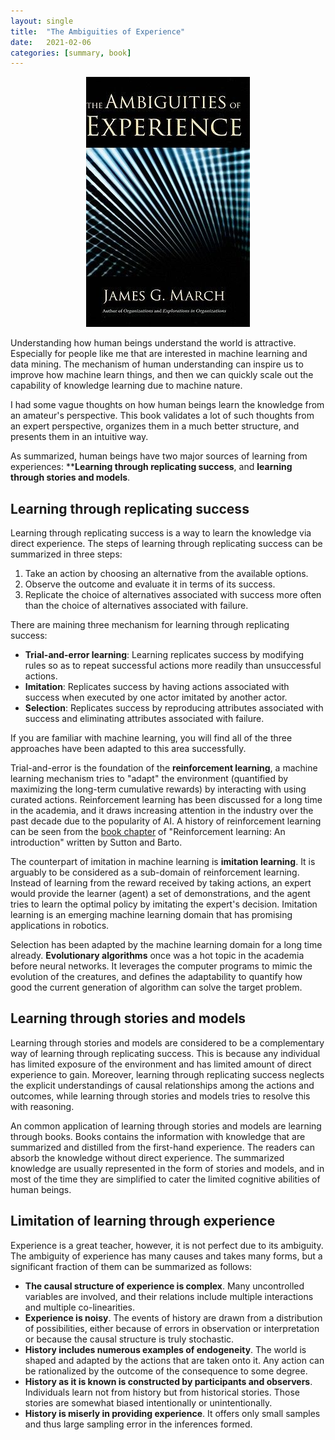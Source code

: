 ```yaml
---
layout: single
title:  "The Ambiguities of Experience"
date:   2021-02-06
categories: [summary, book]
---
```


<p align="center">
    <img src="/assets/images/2021-02-06-the-ambiguities-of-experience/the-ambiguities-of-experience.jpg" alt="drawing"/>
</p>

Understanding how human beings understand the world is attractive. Especially for people like me that are interested in machine learning and data mining. The mechanism of human understanding can inspire us to improve how machine learn things, and then we can quickly scale out the capability of knowledge learning due to machine nature.

I had some vague thoughts on how human beings learn the knowledge from an amateur's perspective. This book validates a lot of such thoughts from an expert perspective, organizes them in a much better structure, and presents them in an intuitive way.

As summarized, human beings have two major sources of learning from experiences: ****Learning through replicating success**, and **learning through stories and models**.

## Learning through replicating success
Learning through replicating success is a way to learn the knowledge via direct experience. The steps of learning through replicating success can be summarized in three steps:
1. Take an action by choosing an alternative from the available options.
2. Observe the outcome and evaluate it in terms of its success.
3. Replicate the choice of alternatives associated with success more often than the choice of alternatives associated with failure.

There are maining three mechanism for learning through replicating success:
* **Trial-and-error learning**: Learning replicates success by modifying rules so as to repeat successful actions more readily than unsuccessful actions.
* **Imitation**: Replicates success by having actions associated with success when executed by one actor imitated by another actor.
* **Selection**: Replicates success by reproducing attributes associated with success and eliminating attributes associated with failure.

If you are familiar with machine learning, you will find all of the three approaches have been adapted to this area successfully. 

Trial-and-error is the foundation of the **reinforcement learning**, a machine learning mechanism tries to "adapt" the environment (quantified by maximizing the long-term cumulative rewards) by interacting with using curated actions. Reinforcement learning has been discussed for a long time in the academia, and it draws increasing attention in the industry over the past decade due to the popularity of AI. A history of reinforcement learning can be seen from the [book chapter](http://incompleteideas.net/book/first/ebook/node12.html) of "Reinforcement learning: An introduction" written by Sutton and Barto.

The counterpart of imitation in machine learning is **imitation learning**. It is arguably to be considered as a sub-domain of reinforcement learning. Instead of learning from the reward received by taking actions, an expert would provide the learner (agent) a set of demonstrations, and the agent tries to learn the optimal policy by imitating the expert's decision. Imitation learning is an emerging machine learning domain that has promising applications in robotics.

Selection has been adapted by the machine learning domain for a long time already. **Evolutionary algorithms** once was a hot topic in the academia before neural networks. It leverages the computer programs to mimic the evolution of the creatures, and defines the adaptability to quantify how good the current generation of algorithm can solve the target problem. 

## Learning through stories and models
Learning through stories and models are considered to be a complementary way of learning through replicating success. This is because any individual has limited exposure of the environment and has limited amount of direct experience to gain. Moreover, learning through replicating success neglects the explicit understandings of causal relationships among the actions and outcomes, while learning through stories and models tries to resolve this with reasoning.

An common application of learning through stories and models are learning through books. Books contains the information with knowledge that are summarized and distilled from the first-hand experience. The readers can absorb the knowledge without direct experience. The summarized knowledge are usually represented in the form of stories and models, and in most of the time they are simplified to cater the limited cognitive abilities of human beings.

## Limitation of learning through experience
Experience is a great teacher, however, it is not perfect due to its ambiguity. The ambiguity of experience has many causes and takes many forms, but a significant fraction of them can be summarized as follows:

* **The causal structure of experience is complex**. Many uncontrolled variables are involved, and their relations include multiple interactions and multiple co-linearities.
* **Experience is noisy**. The events of history are drawn from a distribution of possibilities, either because of errors in observation or interpretation or because the causal structure is truly stochastic.
* **History includes numerous examples of endogeneity**. The world is shaped and adapted by the actions that are taken onto it. Any action can be rationalized by the outcome of the consequence to some degree.
* **History as it is known is constructed by participants and observers**. Individuals learn not from history but from historical stories. Those stories are somewhat biased intentionally or unintentionally.
* **History is miserly in providing experience**. It offers only small samples and thus large sampling error in the inferences formed.